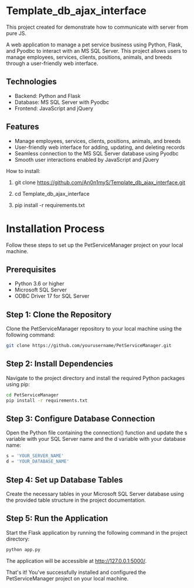 # Template_db_ajax_interface
This project created for demonstrate how to communicate with server from pure JS.

A web application to manage a pet service business using Python, Flask, and Pyodbc to interact with an MS SQL Server. This project allows users to manage employees, services, clients, positions, animals, and breeds through a user-friendly web interface.

## Technologies

- Backend: Python and Flask
- Database: MS SQL Server with Pyodbc
- Frontend: JavaScript and jQuery

## Features

- Manage employees, services, clients, positions, animals, and breeds
- User-friendly web interface for adding, updating, and deleting records
- Seamless connection to the MS SQL Server database using Pyodbc
- Smooth user interactions enabled by JavaScript and jQuery

How to install:

1) git clone https://github.com/An0n1myS/Template_db_ajax_interface.git

2) cd Template_db_ajax_interface

3) pip install -r requirements.txt

# Installation Process

Follow these steps to set up the PetServiceManager project on your local machine.

## Prerequisites

- Python 3.6 or higher
- Microsoft SQL Server
- ODBC Driver 17 for SQL Server

## Step 1: Clone the Repository

Clone the PetServiceManager repository to your local machine using the following command:

```bash
git clone https://github.com/yourusername/PetServiceManager.git
```

##  Step 2: Install Dependencies

Navigate to the project directory and install the required Python packages using pip:

```bash
cd PetServiceManager
pip install -r requirements.txt
```

##  Step 3: Configure Database Connection

Open the Python file containing the connection() function and update the s variable with your SQL Server name and the d variable with your database name:

```python
s = 'YOUR_SERVER_NAME'
d = 'YOUR_DATABASE_NAME'
```

## Step 4: Set up Database Tables

Create the necessary tables in your Microsoft SQL Server database using the provided table structure in the project documentation.

##  Step 5: Run the Application

Start the Flask application by running the following command in the project directory:

```bash
python app.py
```


The application will be accessible at http://127.0.0.1:5000/.

That's it! You've successfully installed and configured the PetServiceManager project on your local machine.
